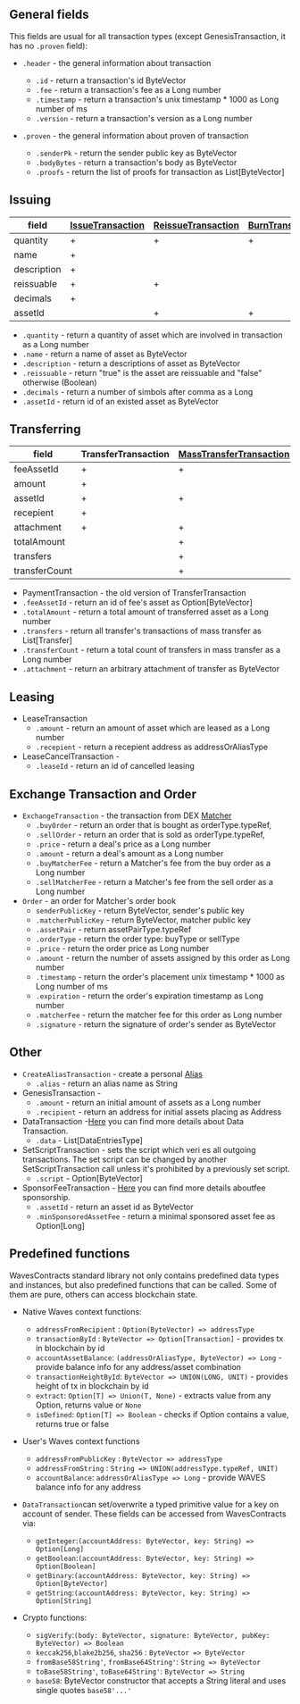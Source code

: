 ## General fields
This fields are usual for all transaction types (except GenesisTransaction, it has no `.proven` field):

* `.header` - the general information about transaction
  - `.id` - return a transaction's id ByteVector
  - `.fee` - return a transaction's fee as a Long number
  - `.timestamp` - return a transaction's unix timestamp * 1000 as Long number of ms
  - `.version` - return a transaction's version as a Long number

* `.proven` -  the general information about proven of transaction
   - `.senderPk` - return the sender public key as ByteVector
   - `.bodyBytes` - return a transaction's body as ByteVector
   - `.proofs` - return the list of proofs for transaction as List[ByteVector]
   
## Issuing

| field	| [IssueTransaction](https://docs.wavesplatform.com/waves-client/assets-management/issue-an-asset.html) |	[ReissueTransaction](https://docs.wavesplatform.com/waves-client/assets-management/issue-an-asset.html)	| [BurnTransaction](https://docs.wavesplatform.com/waves-client/assets-management/burn-an-asset.html) |
| ------------- | ------------- | ------------- | ------------- |
| quantity	| + |	+	| + |
| name	| +	| | | 
| description |	+ |		| |
| reissuable |	+ |	+	| |
| decimals |	+		| | |
| assetId	|	 | + | + |

* `.quantity` - return a quantity of asset which are involved in transaction as a Long number
* `.name` - return a name of asset as ByteVector
* `.description` - return a descriptions of asset as ByteVector
* `.reissuable` - return "true" is the asset are reissuable and "false" otherwise (Boolean)
* `.decimals` - return a number of simbols after comma as a Long
* `.assetId` - return id of an existed asset as ByteVector

## Transferring

| field | TransferTransaction	| [MassTransferTransaction](https://docs.wavesplatform.com/technical-details/mass-transfer-transaction.html)	| PaymentTransaction* |
| ------------- | ------------- | ------------- | ------------- |
| feeAssetId	| +	| +	| |
| amount	| +	|	 | + | 
| assetId	| +	| + |  | 
| recepient |	+	|	| + |
| attachment	| +	| +	| | 
| totalAmount	| |	+	| |
| transfers	|		| + | |
|transferCount|	|	+ |	| 

* PaymentTransaction - the old version of TransferTransaction
* `.feeAssetId` - return an id of fee's asset as Option[ByteVector]
* `.totalAmount` - return a total amount of transferred asset as a Long number 
* `.transfers` - return all transfer's transactions of mass transfer as List[Transfer]
* `.transferCount` - return a total count of transfers in mass transfer as a Long number 
* `.attachment` - return an arbitrary attachment of transfer as ByteVector

## Leasing
* LeaseTransaction
   - `.amount` - return an amount of asset which are leased as a Long number
   - `.recepient` -	return a recepient address as addressOrAliasType  
* LeaseCancelTransaction - 
   - `.leaseId` - return an id of cancelled leasing

## Exchange Transaction and Order 
* `ExchangeTransaction` - the transaction from DEX [Matcher](https://docs.wavesplatform.com/platform-features/decentralized-cryptocurrency-exchange-dex.html)
  - `.buyOrder` - return an order that is bought as orderType.typeRef,
  - `.sellOrder` -  return an order that is sold as orderType.typeRef,
  - `.price` - return a deal's price as a Long number
  - `.amount` - return a deal's amount as a Long number
  - `.buyMatcherFee` - return a Matcher's fee from the buy order as a Long number
  - `.sellMatcherFee` - return a Matcher's fee from the sell order as a Long number
* `Order` - an order for Matcher's order book   
  - `senderPublicKey` - return ByteVector, sender's public key
  - `.matcherPublicKey` - return ByteVector, matcher public key
  - `.assetPair` - return assetPairType.typeRef
  - `.orderType` - return the order type: buyType or sellType 
  - `.price` - return the order price as Long number
  - `.amount` - return the number of assets assigned by this order as Long number
  - `.timestamp` - return the order's placement unix timestamp * 1000 as Long number of ms
  - `.expiration` - return the order's expiration timestamp as Long number
  - `.matcherFee` - return the matcher fee for this order as Long number
  - `.signature` - return the signature of order's sender as ByteVector
    
## Other
* `CreateAliasTransaction` - create a personal [Alias](https://docs.wavesplatform.com/waves-client/account-management/creating-an-alias.html)
   - `.alias` - return an alias name as String
* GenesisTransaction - 
   - `.amount` - return an initial amount of assets as a Long number
   - `.recipient` - return an address for initial assets placing as Address
* DataTransaction -[Here](https://docs.wavesplatform.com/technical-details/data-transaction.html) you can find more details about Data Transaction.
   - `.data` - List[DataEntriesType]
* SetScriptTransaction - sets the script which veri es all outgoing transactions. The set script can be changed by another SetScriptTransaction call unless it's prohibited by a previously set script.
   - `.script` - Option[ByteVector]
* SponsorFeeTransaction - [Here](https://docs.wavesplatform.com/technical-details/sponsored-fee.html)  you can find more details aboutfee sponsorship.
   - `.assetId` - return an asset id as ByteVector
   - `.minSponsoredAssetFee` - return a minimal sponsored asset fee as Option[Long]
 
## Predefined functions

WavesContracts standard library not only contains predefined data types and instances, but also predefined functions that can be called. Some of them are pure, others can access blockchain state.


* Native Waves context functions:
   - `addressFromRecipient` : `Option(ByteVector) => addressType`
   - `transactionById` : `ByteVector => Option[Transaction]` - provides tx in blockchain by id
   - `accountAssetBalance`: `(addressOrAliasType, ByteVector) => Long` - provide balance info for any address/asset combination
   - `transactionHeightById`: `ByteVector => UNION(LONG, UNIT)` - provides height of tx in blockchain by id
   - `extract`: `Option[T] => Union(T, None)` - extracts value from any Option, returns value or `None`
   - `isDefined`: `Option[T] => Boolean` - checks if Option contains a value, returns true or false
   
* User's Waves context functions
   - `addressFromPublicKey` : `ByteVector => addressType`
   - `addressFromString` : `String => UNION(addressType.typeRef, UNIT)`
   - `accountBalance`: `addressOrAliasType => Long` - provide WAVES balance info for any address
 
* `DataTransaction`can set/overwrite a typed primitive value for a key on account of sender. These fields can be accessed from         WavesContracts via:
    
   - `getInteger`:`(accountAddress: ByteVector, key: String) => Option[Long]`
   - `getBoolean`:`(accountAddress: ByteVector, key: String) => Option[Boolean]`
   - `getBinary`:`(accountAddress: ByteVector, key: String) => Option[ByteVector]`
   - `getString`:`(accountAddress: ByteVector, key: String) => Option[String]`
  
* Crypto functions:
	- `sigVerify`:`(body: ByteVector, signature: ByteVector, pubKey: ByteVector) => Boolean`
	- `keccak256`,`blake2b256`, `sha256` : `ByteVector => ByteVector`
	- `fromBase58String'`, `fromBase64String'`: `String => ByteVector` 		
	- `toBase58String'`, `toBase64String'`: `ByteVector => String` 	
    - `base58`: ByteVector constructor that accepts a String literal and uses single quotes `base58'...'`
